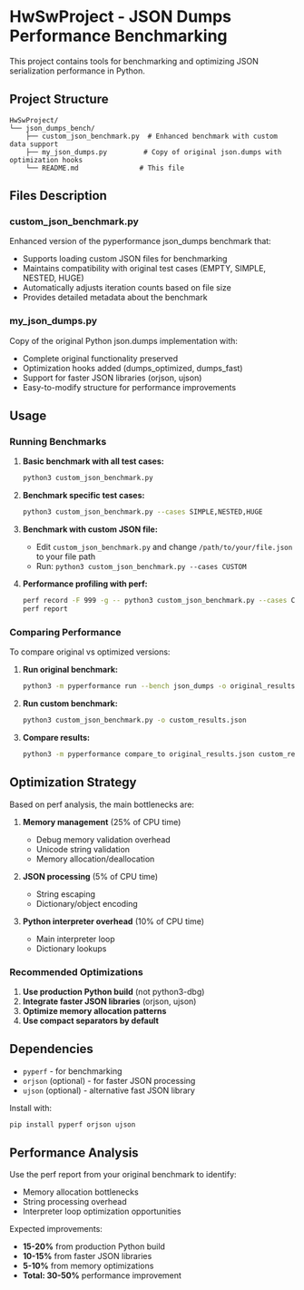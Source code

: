 # HwSwProject - JSON Dumps Performance Benchmarking

This project contains tools for benchmarking and optimizing JSON serialization performance in Python.

## Project Structure

```
HwSwProject/
└── json_dumps_bench/
    ├── custom_json_benchmark.py  # Enhanced benchmark with custom data support
    ├── my_json_dumps.py         # Copy of original json.dumps with optimization hooks
    └── README.md               # This file
```

## Files Description

### custom_json_benchmark.py
Enhanced version of the pyperformance json_dumps benchmark that:
- Supports loading custom JSON files for benchmarking
- Maintains compatibility with original test cases (EMPTY, SIMPLE, NESTED, HUGE)
- Automatically adjusts iteration counts based on file size
- Provides detailed metadata about the benchmark

### my_json_dumps.py
Copy of the original Python json.dumps implementation with:
- Complete original functionality preserved
- Optimization hooks added (dumps_optimized, dumps_fast)
- Support for faster JSON libraries (orjson, ujson)
- Easy-to-modify structure for performance improvements

## Usage

### Running Benchmarks

1. **Basic benchmark with all test cases:**
   ```bash
   python3 custom_json_benchmark.py
   ```

2. **Benchmark specific test cases:**
   ```bash
   python3 custom_json_benchmark.py --cases SIMPLE,NESTED,HUGE
   ```

3. **Benchmark with custom JSON file:**
   - Edit `custom_json_benchmark.py` and change `/path/to/your/file.json` to your file path
   - Run: `python3 custom_json_benchmark.py --cases CUSTOM`

4. **Performance profiling with perf:**
   ```bash
   perf record -F 999 -g -- python3 custom_json_benchmark.py --cases CUSTOM
   perf report
   ```

### Comparing Performance

To compare original vs optimized versions:

1. **Run original benchmark:**
   ```bash
   python3 -m pyperformance run --bench json_dumps -o original_results.json
   ```

2. **Run custom benchmark:**
   ```bash
   python3 custom_json_benchmark.py -o custom_results.json
   ```

3. **Compare results:**
   ```bash
   python3 -m pyperformance compare_to original_results.json custom_results.json
   ```

## Optimization Strategy

Based on perf analysis, the main bottlenecks are:

1. **Memory management** (25% of CPU time)
   - Debug memory validation overhead
   - Unicode string validation
   - Memory allocation/deallocation

2. **JSON processing** (5% of CPU time)
   - String escaping
   - Dictionary/object encoding

3. **Python interpreter overhead** (10% of CPU time)
   - Main interpreter loop
   - Dictionary lookups

### Recommended Optimizations

1. **Use production Python build** (not python3-dbg)
2. **Integrate faster JSON libraries** (orjson, ujson)
3. **Optimize memory allocation patterns**
4. **Use compact separators by default**

## Dependencies

- `pyperf` - for benchmarking
- `orjson` (optional) - for faster JSON processing
- `ujson` (optional) - alternative fast JSON library

Install with:
```bash
pip install pyperf orjson ujson
```

## Performance Analysis

Use the perf report from your original benchmark to identify:
- Memory allocation bottlenecks
- String processing overhead
- Interpreter loop optimization opportunities

Expected improvements:
- **15-20%** from production Python build
- **10-15%** from faster JSON libraries
- **5-10%** from memory optimizations
- **Total: 30-50%** performance improvement
